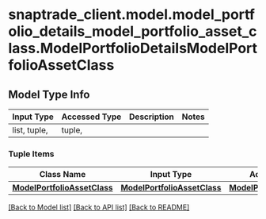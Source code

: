# snaptrade_client.model.model_portfolio_details_model_portfolio_asset_class.ModelPortfolioDetailsModelPortfolioAssetClass

## Model Type Info
Input Type | Accessed Type | Description | Notes
------------ | ------------- | ------------- | -------------
list, tuple,  | tuple,  |  | 

### Tuple Items
Class Name | Input Type | Accessed Type | Description | Notes
------------- | ------------- | ------------- | ------------- | -------------
[**ModelPortfolioAssetClass**](ModelPortfolioAssetClass.md) | [**ModelPortfolioAssetClass**](ModelPortfolioAssetClass.md) | [**ModelPortfolioAssetClass**](ModelPortfolioAssetClass.md) |  | 

[[Back to Model list]](../../README.md#documentation-for-models) [[Back to API list]](../../README.md#documentation-for-api-endpoints) [[Back to README]](../../README.md)

